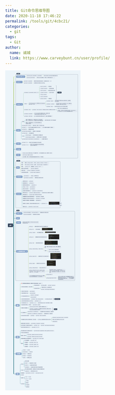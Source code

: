 ```yaml
---
title: Git命令思维导图
date: 2020-11-18 17:46:22
permalink: /tools/git/4cbc21/
categories: 
  - git
tags: 
  - Git
author: 
  name: 诚城
  link: https://www.carveybunt.cn/user/profile/
---
```

![Git命令思维导图](/img/git.png)
